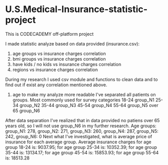 # U.S.Medical-Insurance-statistic-project

This is CODECADEMY off-platform project

I made statistic analyze based on data provided (insurance.csv):
1. age groups vs insurance charges correlation
2. bmi groups vs insurance charges correlation
3. have kids / no kids vs insurance charges correlation
4. regions vs insurance charges correlation

During my research I used csv module and functions to clean data and to find out
if exist any correlation mentioned above.

1. age
to make my analyze more readable I've separated all patients
on groups. Most commonly used for survey categories
18-24   group_N1
25-34   group_N2
35-44   group_N3
45-54   group_N4
55-64   group_N5
over 65 group_N6

After data separation I've realized that in data provided no patiens over 65 years old,
so I will not use group_N6 in my further research.
Age groups: group_N1: 278, group_N2: 271, group_N3: 260, group_N4: 287, group_N5: 242, group_N6: 0
Next what I've investigated, what is average price of insurance for each average group.
Average insurance charges for age group 18-24 is: 9037.95; 
for age group 25-34 is: 10352.39; 
for age group 35-44 is: 13134.17; 
for age group 45-54 is: 15853.93; 
for age group 55-64 is: 18513.28



